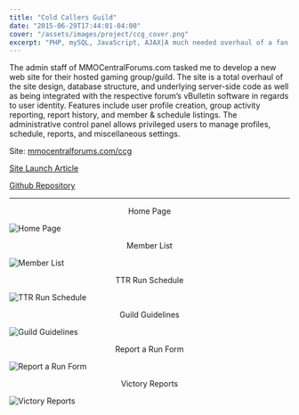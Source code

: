 ```yaml
---
title: "Cold Callers Guild"
date: "2015-06-29T17:44:01-04:00"
cover: "/assets/images/project/ccg_cover.png"
excerpt: "PHP, mySQL, JavaScript, AJAX|A much needed overhaul of a fan site was a fun excercise in planning, database architecture, API research, and user experience."
---
```


The admin staff of MMOCentralForums.com tasked me to develop a new web site for their hosted gaming group/guild. The site is a total overhaul of the site design, database structure, and underlying server-side code as well as being integrated with the respective forum’s vBulletin software in regards to user identity. Features include user profile creation, group activity reporting, report history, and member & schedule listings. The administrative control panel allows privileged users to manage profiles, schedule, reports, and miscellaneous settings.

Site: [mmocentralforums.com/ccg](http://mmocentralforums.com/ccg)

[Site Launch Article](/blog/cold-callers-guild-site-launched)

[Github Repository](https://github.com/aromig/ccg)

---

<center>Home Page</center>

![Home Page](/assets/images/project/ccg_cover.png)

<center>Member List</center>

![Member List](/assets/images/project/ccg_ss2.png)

<center>TTR Run Schedule</center>

![TTR Run Schedule](/assets/images/project/ccg_ss3.png)

<center>Guild Guidelines</center>

![Guild Guidelines](/assets/images/project/ccg_ss4.png)

<center>Report a Run Form</center>

![Report a Run Form](/assets/images/project/ccg_ss5.png)

<center>Victory Reports</center>

![Victory Reports](/assets/images/project/ccg_ss6.png)
